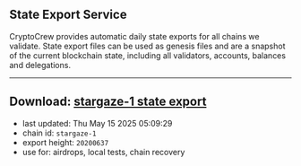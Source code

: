## State Export Service
CryptoCrew provides automatic daily state exports for all chains we validate. State export files can be used as genesis files and are a snapshot of the current blockchain state, including all validators, accounts, balances and delegations.

---
**Download: [stargaze-1 state export](https://dl-eu2.ccvalidators.com/SERVICE/stargaze/stargaze-1_export_20200637.json)**
---

- last updated: Thu May 15 2025 05:09:29
- chain id: `stargaze-1`
- export height: `20200637`
- use for: airdrops, local tests, chain recovery
